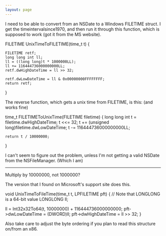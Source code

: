 ```yaml
---
layout: page
---
```


I need to be able to convert from an NSDate to a Windows FILETIME struct. I get the timeintervalsince1970, and then run it through this function, which is supposed to work (got it from the MS website).

    
FILETIME UnixTimeToFILETIME(time_t t)
{
	
	FILETIME retf;
	long long int ll;
	ll = ((long long)t * 1000000LL);
	ll += 116444736000000000LL;
	retf.dwHighDateTime = ll >> 32;
	
	retf.dwLowDateTime = ll & 0x00000000FFFFFFFF;
	return retf;
}


The reverse function, which gets a unix time from FILETIME, is this: (and works fine)
    
time_t FILETIMEToUnixTime(FILETIME filetime)
{
	long long int t = filetime.dwHighDateTime;
    t <<= 32;
    t += (unsigned long)filetime.dwLowDateTime;
    t -= 116444736000000000LL;

	return t / 10000000;


}


I can't seem to figure out the problem, unless I'm not getting a valid NSDate from the NSFileManager. (Which I am)

----

Multiply by 10000000, not 1000000?

The version that I found on Microsoft's support site does this.

    
 void UnixTimeToFileTime(time_t t, LPFILETIME pft)
 {
   // Note that LONGLONG is a 64-bit value
   LONGLONG ll;

   ll = Int32x32To64(t, 10000000) + 116444736000000000;
   pft->dwLowDateTime = (DWORD)ll;
   pft->dwHighDateTime = ll >> 32;
 }
 

Also take care to adjust the byte ordering if you plan to read this structure on/from an x86.
